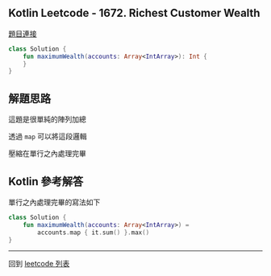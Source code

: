 ## Kotlin Leetcode - 1672. Richest Customer Wealth

[題目連接](https://leetcode.com/problems/richest-customer-wealth/)

```kotlin
class Solution {
    fun maximumWealth(accounts: Array<IntArray>): Int {
    }
}
```

## 解題思路

這題是很單純的陣列加總

透過 `map` 可以將這段邏輯

壓縮在單行之內處理完畢

## Kotlin 參考解答

單行之內處理完畢的寫法如下

```kotlin
class Solution {
    fun maximumWealth(accounts: Array<IntArray>) = 
        accounts.map { it.sum() }.max()
}
```

------

回到 [leetcode 列表](index.md)
